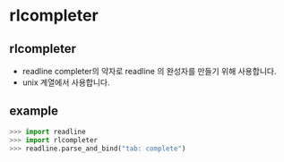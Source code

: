 # rlcompleter

## rlcompleter
- readline completer의 약자로 readline 의 완성자를 만들기 위해 사용합니다.
- unix 계열에서 사용합니다.

## example
```py
>>> import readline
>>> import rlcompleter
>>> readline.parse_and_bind("tab: complete")
```